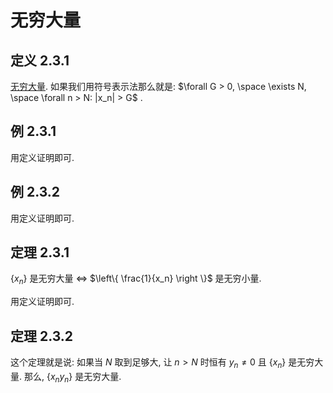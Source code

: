 # 无穷大量

## 定义 2.3.1

[无穷大量](../../../../知识库/无穷大量.md). 如果我们用符号表示法那么就是: $\forall G > 0, \space \exists N, \space \forall n > N: |x_n| > G$ .

## 例 2.3.1

用定义证明即可.

## 例 2.3.2

用定义证明即可.

## 定理 2.3.1

$\left \{ x_n \right \}$ 是无穷大量 $\Leftrightarrow$ $\left\{ \frac{1}{x_n} \right \}$ 是无穷小量.

用定义证明即可.

## 定理 2.3.2

这个定理就是说: 如果当 $N$ 取到足够大, 让 $n > N$ 时恒有 $y_n \neq 0$ 且 $\left \{ x_n \right \}$ 是无穷大量.
那么, $\left \{ x_n y_n \right \}$ 是无穷大量.
